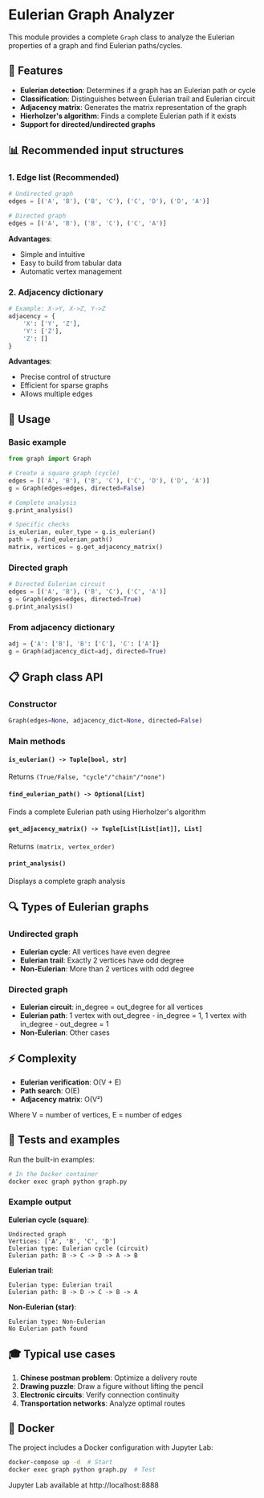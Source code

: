 # Eulerian Graph Analyzer

This module provides a complete `Graph` class to analyze the Eulerian properties of a graph and find Eulerian paths/cycles.

## 🎯 Features

- **Eulerian detection**: Determines if a graph has an Eulerian path or cycle
- **Classification**: Distinguishes between Eulerian trail and Eulerian circuit
- **Adjacency matrix**: Generates the matrix representation of the graph
- **Hierholzer's algorithm**: Finds a complete Eulerian path if it exists
- **Support for directed/undirected graphs**

## 📊 Recommended input structures

### 1. Edge list (Recommended)
```python
# Undirected graph
edges = [('A', 'B'), ('B', 'C'), ('C', 'D'), ('D', 'A')]

# Directed graph  
edges = [('A', 'B'), ('B', 'C'), ('C', 'A')]
```

**Advantages**:
- Simple and intuitive
- Easy to build from tabular data
- Automatic vertex management

### 2. Adjacency dictionary
```python
# Example: X->Y, X->Z, Y->Z
adjacency = {
    'X': ['Y', 'Z'],
    'Y': ['Z'], 
    'Z': []
}
```

**Advantages**:
- Precise control of structure
- Efficient for sparse graphs
- Allows multiple edges

## 🚀 Usage

### Basic example
```python
from graph import Graph

# Create a square graph (cycle)
edges = [('A', 'B'), ('B', 'C'), ('C', 'D'), ('D', 'A')]
g = Graph(edges=edges, directed=False)

# Complete analysis
g.print_analysis()

# Specific checks
is_eulerian, euler_type = g.is_eulerian()
path = g.find_eulerian_path()
matrix, vertices = g.get_adjacency_matrix()
```

### Directed graph
```python
# Directed Eulerian circuit
edges = [('A', 'B'), ('B', 'C'), ('C', 'A')]
g = Graph(edges=edges, directed=True)
g.print_analysis()
```

### From adjacency dictionary
```python
adj = {'A': ['B'], 'B': ['C'], 'C': ['A']}
g = Graph(adjacency_dict=adj, directed=True)
```

## 📋 Graph class API

### Constructor
```python
Graph(edges=None, adjacency_dict=None, directed=False)
```

### Main methods

#### `is_eulerian() -> Tuple[bool, str]`
Returns `(True/False, "cycle"/"chain"/"none")`

#### `find_eulerian_path() -> Optional[List]`
Finds a complete Eulerian path using Hierholzer's algorithm

#### `get_adjacency_matrix() -> Tuple[List[List[int]], List]`
Returns `(matrix, vertex_order)`

#### `print_analysis()`
Displays a complete graph analysis

## 🔍 Types of Eulerian graphs

### Undirected graph
- **Eulerian cycle**: All vertices have even degree
- **Eulerian trail**: Exactly 2 vertices have odd degree
- **Non-Eulerian**: More than 2 vertices with odd degree

### Directed graph  
- **Eulerian circuit**: in_degree = out_degree for all vertices
- **Eulerian path**: 1 vertex with out_degree - in_degree = 1, 1 vertex with in_degree - out_degree = 1
- **Non-Eulerian**: Other cases

## ⚡ Complexity

- **Eulerian verification**: O(V + E)
- **Path search**: O(E) 
- **Adjacency matrix**: O(V²)

Where V = number of vertices, E = number of edges

## 🧪 Tests and examples

Run the built-in examples:
```bash
# In the Docker container
docker exec graph python graph.py
```

### Example output

**Eulerian cycle (square)**:
```
Undirected graph
Vertices: ['A', 'B', 'C', 'D']
Eulerian type: Eulerian cycle (circuit)
Eulerian path: B -> C -> D -> A -> B
```

**Eulerian trail**:
```
Eulerian type: Eulerian trail
Eulerian path: B -> D -> C -> B -> A
```

**Non-Eulerian (star)**:
```
Eulerian type: Non-Eulerian
No Eulerian path found
```

## 🎓 Typical use cases

1. **Chinese postman problem**: Optimize a delivery route
2. **Drawing puzzle**: Draw a figure without lifting the pencil
3. **Electronic circuits**: Verify connection continuity
4. **Transportation networks**: Analyze optimal routes

## 🐳 Docker

The project includes a Docker configuration with Jupyter Lab:

```bash
docker-compose up -d  # Start
docker exec graph python graph.py  # Test
```

Jupyter Lab available at http://localhost:8888

